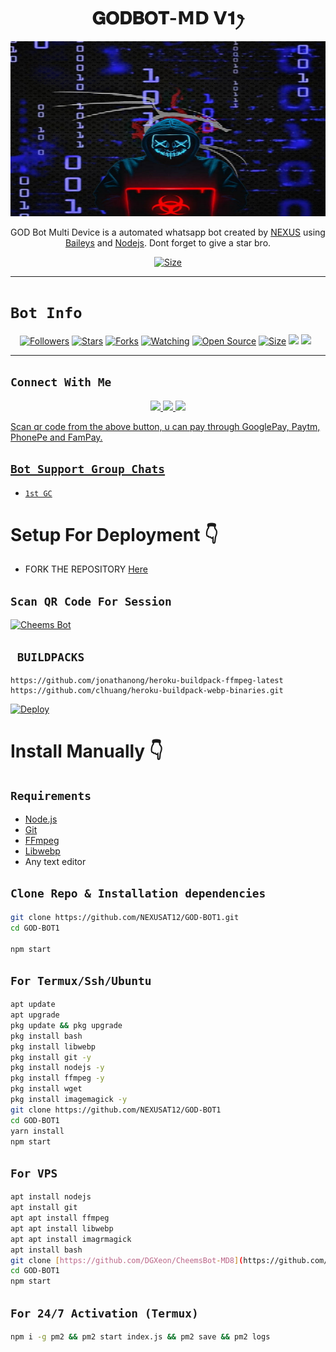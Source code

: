

<h1 align="center">𝐆𝐎𝐃𝐁𝐎𝐓-𝗠𝗗 𝗩𝟏ꫂ<br></h1>
<p align="center">
<img src="./GODMEDIA/theme/GODBOTPIC.jpg" width="540" height="280" />
</p>

<p align="center">
GOD Bot Multi Device is a automated whatsapp bot created by <a href="https://github.com/NEXUSAT12" target="_blank">NEXUS</a> using <a href="https://github.com/adiwajshing/Baileys" target="_blank">Baileys</a> and <a href="https://github.com/nodejs" target="_blank">Nodejs</a>. Dont forget to give a star bro.
</p>

<p align="center">
<a href="https://t.me/HACKERGuru2/"><img title="Size" src="https://img.shields.io/badge/Tutorial-Video-green"></a>
</p>

------

# ```Bot Info```
<p align="center">
<a href="https://github.com/NEXUSAT12/followers"><img title="Followers" src="https://img.shields.io/github/followers/NEXUSAT12?color=red&style=flat-square"></a>
<a href="https://github.com/NEXUSAT12/GOD-BOT1/stargazers/"><img title="Stars" src="https://img.shields.io/github/stars/NEXUSAT12/GOD-BOT1?color=blue&style=flat-square"></a>
<a href="https://github.com/NEXUSAT12/GOD-BOT1/network/members"><img title="Forks" src="https://img.shields.io/github/forks/NEXUSAT12/GOD-BOT1?color=red&style=flat-square"></a>
<a href="https://github.com/NEXUSAT12/GOD-BOT1/watchers"><img title="Watching" src="https://img.shields.io/github/watchers/NEXUSAT12/GOD-BOT1?label=Watchers&color=blue&style=flat-square"></a>
<a href="https://github.com/NEXUSAT12/GOD-BOT1"><img title="Open Source" src="https://img.shields.io/badge/Author-GOD%20Bot%20Inc.-red?v=103"></a>
<a href="https://github.com/NEXUSAT12/GOD-BOT1/"><img title="Size" src="https://img.shields.io/github/repo-size/NEXUSAT12/GOD-BOT1?style=flat-square&color=green"></a>
<a href="https://hits.seeyoufarm.com"><img src="https://hits.seeyoufarm.com/api/count/incr/badge.svg?url=https%3A%2F%2Fgithub.com%2FNEXUSAT12%2FGOD-BOT1&count_bg=%2379C83D&title_bg=%23555555&icon=probot.svg&icon_color=%2300FF6D&title=hits&edge_flat=false"/></a>
<a href="https://github.com/NEXUSAT12/GOD-BOT1/graphs/commit-activity"><img height="20" src="https://img.shields.io/badge/Maintained%3F-yes-green.svg"></a>&nbsp;&nbsp;
</p>
<p align='center'>
    </p>

-------

## ```Connect With Me```
<p align="center">
<a href="https://wa.me/918130784851"><img src="https://img.shields.io/badge/Contact NEXUS-25D366?style=for-the-badge&logo=whatsapp&logoColor=white" />
<a href="https://chat.whatsapp.com/H2yL8sXuUsd2K1wuYydjnb"><img src="https://img.shields.io/badge/Join Official GC-25D366?style=for-the-badge&logo=whatsapp&logoColor=white" />
<a href="https://t.me/HACKERGuru2"><img src="https://img.shields.io/badge/TELEGRAM GROUP-ff0000?style=for-the-badge&logo=telegram&logoColor=ff000000&link=https://youtube.com/@DGXeon" /><br>
</p>


<p align="left">
Scan qr code from the above button, u can pay through GooglePay, Paytm, PhonePe and FamPay.
</p>

## ```Bot Support Group Chats```

- [`1st GC`](https://chat.whatsapp.com/H2yL8sXuUsd2K1wuYydjnb)

# Setup For Deployment 👇

- FORK THE REPOSITORY [Here](https://github.com/DGXeon/CheemsBot-MD8/fork)

## `Scan QR Code For Session`
[![Cheems Bot](https://repl.it/badge/github/quiec/whatsasena)](https://replit.com/@NEXUSAT12/GOD-BOT-1-MULTI-AUTH-SESSION-GENERATOR)

## ` BUILDPACKS`

```
https://github.com/jonathanong/heroku-buildpack-ffmpeg-latest
https://github.com/clhuang/heroku-buildpack-webp-binaries.git
```

[![Deploy](https://www.herokucdn.com/deploy/button.svg)](https://heroku.com/deploy?template=https://github.com/NEXUSAT12/GOD-BOT1/)

# Install Manually 👇
## `Requirements`
* [Node.js](https://nodejs.org/en/)
* [Git](https://git-scm.com/downloads)
* [FFmpeg](https://github.com/BtbN/FFmpeg-Builds/releases/download/autobuild-2020-12-08-13-03/ffmpeg-n4.3.1-26-gca55240b8c-win64-gpl-4.3.zip)
* [Libwebp](https://developers.google.com/speed/webp/download)
* Any text editor
## `Clone Repo & Installation dependencies`
```bash
git clone https://github.com/NEXUSAT12/GOD-BOT1.git
cd GOD-BOT1

npm start
```
## `For Termux/Ssh/Ubuntu`
```bash
apt update
apt upgrade
pkg update && pkg upgrade
pkg install bash
pkg install libwebp
pkg install git -y
pkg install nodejs -y 
pkg install ffmpeg -y 
pkg install wget
pkg install imagemagick -y
git clone https://github.com/NEXUSAT12/GOD-BOT1
cd GOD-BOT1
yarn install
npm start
```
## `For VPS`
```bash
apt install nodejs 
apt install git 
apt apt install ffmpeg 
apt apt install libwebp 
apt apt install imagrmagick
apt install bash
git clone [https://github.com/DGXeon/CheemsBot-MD8](https://github.com/NEXUSAT12/GOD-BOT1)
cd GOD-BOT1
npm start
```
## `For 24/7 Activation (Termux)`
```bash
npm i -g pm2 && pm2 start index.js && pm2 save && pm2 logs
```
